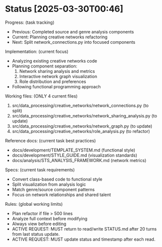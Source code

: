 # Status [2025-03-30T00:46]

Progress: (task tracking)
- Previous: Completed source and genre analysis components
- Current: Planning creative networks refactoring
- Next: Split network_connections.py into focused components

Implementation: (current focus)
- Analyzing existing creative networks code
- Planning component separation:
  1. Network sharing analysis and metrics
  2. Interactive network graph visualization
  3. Role distribution and preferences
- Following functional programming approach

Working files: (ONLY 4 current files)
1. src/data_processing/creative_networks/network_connections.py (to split)
2. src/data_processing/creative_networks/network_sharing_analysis.py (to update)
3. src/data_processing/creative_networks/network_graph.py (to update)
4. src/data_processing/creative_networks/role_analysis.py (to refactor)

Reference docs: (current task best practices)
- docs/development/TEMPLATE_SYSTEM.md (functional style)
- docs/development/STYLE_GUIDE.md (visualization standards)
- docs/analysis/STS_ANALYSIS_FRAMEWORK.md (network metrics)

Specs: (current task requirements)
- Convert class-based code to functional style
- Split visualization from analysis logic
- Match genre/source component patterns
- Focus on network relationships and shared talent


Rules: (global working limits)
- Plan refactor if file > 500 lines
- Analyze full context before modifying
- Always view before editing
- ACTIVE REQUEST: MUST return to read/write STATUS.md after 20 turns from last status update.
- ACTIVE REQUEST: MUST update status and timestamp after each read. 